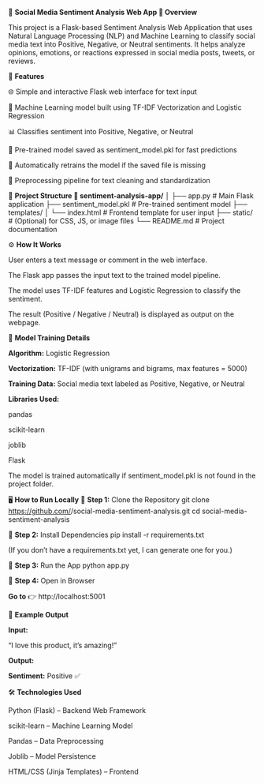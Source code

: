 🧠 **Social Media Sentiment Analysis Web App
📖 Overview**

This project is a Flask-based Sentiment Analysis Web Application that uses Natural Language Processing (NLP) and Machine Learning to classify social media text into Positive, Negative, or Neutral sentiments.
It helps analyze opinions, emotions, or reactions expressed in social media posts, tweets, or reviews.

🚀 **Features**

🌐 Simple and interactive Flask web interface for text input

🤖 Machine Learning model built using TF-IDF Vectorization and Logistic Regression

📊 Classifies sentiment into Positive, Negative, or Neutral

💾 Pre-trained model saved as sentiment_model.pkl for fast predictions

🔁 Automatically retrains the model if the saved file is missing

🧹 Preprocessing pipeline for text cleaning and standardization

🧩 **Project Structure
📁 sentiment-analysis-app/**
│
├── app.py                  # Main Flask application
├── sentiment_model.pkl     # Pre-trained sentiment model
├── templates/
│   └── index.html          # Frontend template for user input
├── static/                 # (Optional) for CSS, JS, or image files
└── README.md               # Project documentation

⚙️ **How It Works**

User enters a text message or comment in the web interface.

The Flask app passes the input text to the trained model pipeline.

The model uses TF-IDF features and Logistic Regression to classify the sentiment.

The result (Positive / Negative / Neutral) is displayed as output on the webpage.

🧠 **Model Training Details**

**Algorithm:** Logistic Regression

**Vectorization:** TF-IDF (with unigrams and bigrams, max features = 5000)

**Training Data:** Social media text labeled as Positive, Negative, or Neutral

**Libraries Used:**

pandas

scikit-learn

joblib

Flask

The model is trained automatically if sentiment_model.pkl is not found in the project folder.

🖥️ **How to Run Locally**
🔧 **Step 1:** Clone the Repository
git clone https://github.com/<your-username>/social-media-sentiment-analysis.git
cd social-media-sentiment-analysis

🔧 **Step 2:** Install Dependencies
pip install -r requirements.txt


(If you don’t have a requirements.txt yet, I can generate one for you.)

🔧 **Step 3:** Run the App
python app.py

🔧 **Step 4:** Open in Browser

**Go to** 👉 http://localhost:5001

🧾 **Example Output**

**Input:**

“I love this product, it’s amazing!”

**Output:**

**Sentiment:** Positive ✅

🛠️ **Technologies Used**

Python (Flask) – Backend Web Framework

scikit-learn – Machine Learning Model

Pandas – Data Preprocessing

Joblib – Model Persistence

HTML/CSS (Jinja Templates) – Frontend
